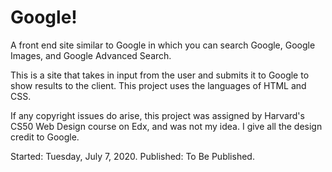 # Google!

A front end site similar to Google in which you can search Google, Google Images, and Google Advanced Search.

This is a site that takes in input from the user and submits it to Google to show results to the client. This project uses the languages of HTML and CSS.

If any copyright issues do arise, this project was assigned by Harvard's CS50 Web Design course on Edx, and was not my idea. I give all the design credit to Google.

Started: Tuesday, July 7, 2020.
Published: To Be Published.
